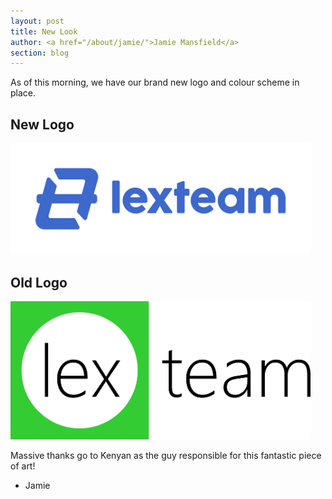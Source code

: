 ```yaml
---
layout: post
title: New Look
author: <a href="/about/jamie/">Jamie Mansfield</a>
section: blog
---
```

As of this morning, we have our brand new logo and colour scheme in place.

## New Logo
<img src="/assets/img/logo/blue.png" width="480" />

## Old Logo
<img src="/assets/img/logo/old.png" width="480" />

Massive thanks go to Kenyan as the guy responsible for this fantastic piece of art!

- Jamie
